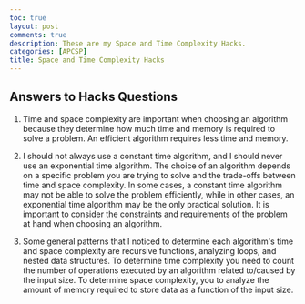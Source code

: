 ```yaml
---
toc: true
layout: post
comments: true
description: These are my Space and Time Complexity Hacks.
categories: [APCSP]
title: Space and Time Complexity Hacks
---
```

## Answers to Hacks Questions
1. Time and space complexity are important when choosing an algorithm because they determine how much time and memory is required to solve a problem. An efficient algorithm requires less time and memory.

2. I should not always use a constant time algorithm, and I should never use an exponential time algorithm. The choice of an algorithm depends on a specific problem you are trying to solve and the trade-offs between time and space complexity. In some cases, a constant time algorithm may not be able to solve the problem efficiently, while in other cases, an exponential time algorithm may be the only practical solution. It is important to consider the constraints and requirements of the problem at hand when choosing an algorithm.

3. Some general patterns that I noticed to determine each algorithm's time and space complexity are recursive functions, analyzing loops, and nested data structures. To determine time complexity you need to count the number of operations executed by an algorithm related to/caused by the input size. To determine space complexity, you to analyze the amount of memory required to store data as a function of the input size. 
